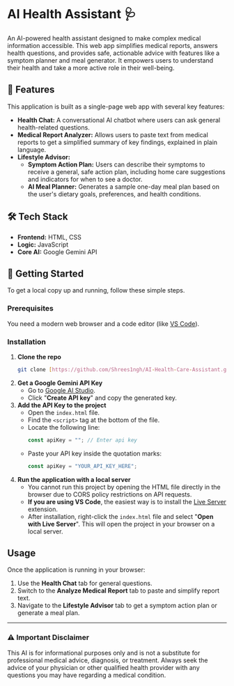 # AI Health Assistant 🩺


An AI-powered health assistant designed to make complex medical information accessible. This web app simplifies medical reports, answers health questions, and provides safe, actionable advice with features like a symptom planner and meal generator. It empowers users to understand their health and take a more active role in their well-being.

## 🌟 Features

This application is built as a single-page web app with several key features:

* **Health Chat:** A conversational AI chatbot where users can ask general health-related questions.
* **Medical Report Analyzer:** Allows users to paste text from medical reports to get a simplified summary of key findings, explained in plain language.
* **Lifestyle Advisor:**
    * **Symptom Action Plan:** Users can describe their symptoms to receive a general, safe action plan, including home care suggestions and indicators for when to see a doctor.
    * **AI Meal Planner:** Generates a sample one-day meal plan based on the user's dietary goals, preferences, and health conditions.

## 🛠️ Tech Stack

* **Frontend:** HTML, CSS
* **Logic:** JavaScript
* **Core AI:** Google Gemini API

## 🚀 Getting Started

To get a local copy up and running, follow these simple steps.

### Prerequisites

You need a modern web browser and a code editor (like [VS Code](https://code.visualstudio.com/)).

### Installation

1.  **Clone the repo**
    ```sh
    git clone [https://github.com/Shrees1ngh/AI-Health-Care-Assistant.git](https://github.com/Shrees1ngh/AI-Health-Care-Assistant.git)
    ```
2.  **Get a Google Gemini API Key**
    * Go to [Google AI Studio](https://aistudio.google.com/app/apikey).
    * Click "**Create API key**" and copy the generated key.
3.  **Add the API Key to the project**
    * Open the `index.html` file.
    * Find the `<script>` tag at the bottom of the file.
    * Locate the following line:
        ```javascript
        const apiKey = ""; // Enter api key
        ```
    * Paste your API key inside the quotation marks:
        ```javascript
        const apiKey = "YOUR_API_KEY_HERE";
        ```
4.  **Run the application with a local server**
    * You cannot run this project by opening the HTML file directly in the browser due to CORS policy restrictions on API requests.
    * **If you are using VS Code**, the easiest way is to install the [Live Server](https://marketplace.visualstudio.com/items?itemName=ritwickdey.LiveServer) extension.
    * After installation, right-click the `index.html` file and select "**Open with Live Server**". This will open the project in your browser on a local server.

## Usage

Once the application is running in your browser:

1.  Use the **Health Chat** tab for general questions.
2.  Switch to the **Analyze Medical Report** tab to paste and simplify report text.
3.  Navigate to the **Lifestyle Advisor** tab to get a symptom action plan or generate a meal plan.

---

### ⚠️ Important Disclaimer

This AI is for informational purposes only and is not a substitute for professional medical advice, diagnosis, or treatment. Always seek the advice of your physician or other qualified health provider with any questions you may have regarding a medical condition.
